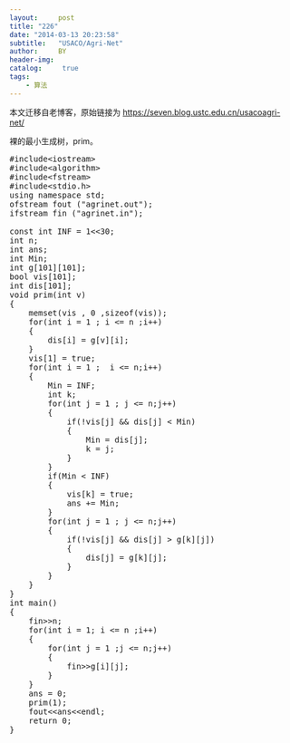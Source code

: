 ```yaml
---
layout:     post
title: "226"
date: "2014-03-13 20:23:58"
subtitle:   "USACO/Agri-Net"
author:     BY
header-img:
catalog: 	 true
tags:
    - 算法
---
```


本文迁移自老博客，原始链接为 <https://seven.blog.ustc.edu.cn/usacoagri-net/>

裸的最小生成树，prim。
<pre class = "brush:[cpp]">
#include&lt;iostream&gt;
#include&lt;algorithm&gt;
#include&lt;fstream&gt;
#include&lt;stdio.h&gt;
using namespace std;
ofstream fout ("agrinet.out");
ifstream fin ("agrinet.in");

const int INF = 1&lt;&lt;30;
int n;
int ans;
int Min;
int g[101][101];
bool vis[101];
int dis[101];
void prim(int v)
{
	memset(vis , 0 ,sizeof(vis));
	for(int i = 1 ; i <= n ;i++)
	{
		dis[i] = g[v][i];
	}
	vis[1] = true;
	for(int i = 1 ;  i <= n;i++)
	{		
		Min = INF;
		int k;
		for(int j = 1 ; j <= n;j++)
		{
			if(!vis[j] && dis[j] < Min)
			{
				Min = dis[j];
				k = j;
			}
		}
		if(Min < INF)
		{
			vis[k] = true;
			ans += Min;
		}
		for(int j = 1 ; j <= n;j++)
		{
			if(!vis[j] && dis[j] > g[k][j])
			{
				dis[j] = g[k][j];
			}
		}
	}
}
int main()
{
	fin&gt;&gt;n;
	for(int i = 1; i <= n ;i++)
	{
		for(int j = 1 ;j <= n;j++)
		{
			fin&gt;&gt;g[i][j];			
		}
	}
	ans = 0;
	prim(1);
	fout&lt;&lt;ans&lt;&lt;endl;
	return 0;
}
</pre>
